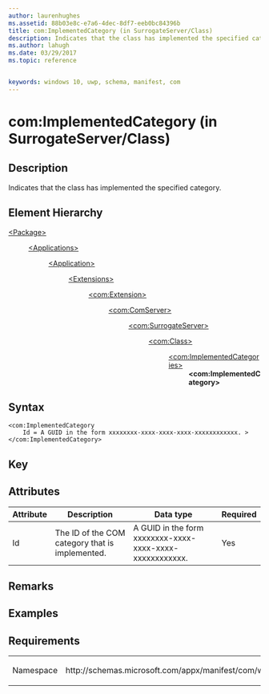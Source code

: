 ```yaml
---
author: laurenhughes
ms.assetid: 88b03e8c-e7a6-4dec-8df7-eeb0bc84396b
title: com:ImplementedCategory (in SurrogateServer/Class)
description: Indicates that the class has implemented the specified category.
ms.author: lahugh
ms.date: 03/29/2017
ms.topic: reference


keywords: windows 10, uwp, schema, manifest, com
---
```



# com:ImplementedCategory (in SurrogateServer/Class)

## Description
Indicates that the class has implemented the specified category.

## Element Hierarchy
<dl>
<dt><a href="element-package.md">&lt;Package&gt;</a></dt>
<dd>
<dl>
<dt><a href="element-applications.md">&lt;Applications&gt;</a></dt>
<dd>
<dl>
<dt><a href="element-application.md">&lt;Application&gt;</a></dt>
<dd>
<dl>
<dt><a href="element-1-extensions.md">&lt;Extensions&gt;</a></dt>
<dd>
<dl>
<dt><a href="element-com-extension.md">&lt;com:Extension&gt;</a></dt>
<dd>
<dl>
<dt><a href="element-com-comserver.md">&lt;com:ComServer&gt;</a></dt>
<dd>
<dl>
<dt><a href="element-com-surrogateserver.md">&lt;com:SurrogateServer&gt;</a></dt>
<dd>
<dl>
<dt><a href="element-com-surrogateserver-class.md">&lt;com:Class&gt;</a></dt>
<dd>
<dl>
<dt><a href="element-com-surrogate-implementedcategories.md">&lt;com:ImplementedCategories&gt;</a></dt>
<dd><b>&lt;com:ImplementedCategory&gt;</b></dd>
</dl>
</dd>
</dl>
</dd>
</dl>
</dd>
</dl>
</dd>
</dl>
</dd>
</dl>
</dd>
</dl>
</dd>
</dl>
</dd>
</dl>



## Syntax
```syntax
<com:ImplementedCategory
    Id = A GUID in the form xxxxxxxx-xxxx-xxxx-xxxx-xxxxxxxxxxxx. >
</com:ImplementedCategory>
```

## Key

## Attributes 

| Attribute | Description | Data type | Required |
|-----------|-------------|-----------|----------|
| Id | The ID of the COM category that is implemented. | A GUID in the form xxxxxxxx-xxxx-xxxx-xxxx-xxxxxxxxxxxx. | Yes |

## Remarks

## Examples

## Requirements
<table>
<colgroup>
<col width="50%" />
<col width="50%" />
</colgroup>
<tbody>
<tr class="odd">
<td><p>Namespace</p></td>
<td><p>http://schemas.microsoft.com/appx/manifest/com/windows10</p></td>
</tr>
</tbody>
</table>